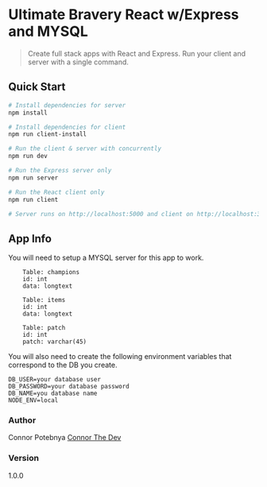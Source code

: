 # Ultimate Bravery React w/Express and MYSQL

> Create full stack apps with React and Express. Run your client and server with a single command. 

## Quick Start

``` bash
# Install dependencies for server
npm install

# Install dependencies for client
npm run client-install

# Run the client & server with concurrently
npm run dev

# Run the Express server only
npm run server

# Run the React client only
npm run client

# Server runs on http://localhost:5000 and client on http://localhost:3000
```

## App Info

You will need to setup a MYSQL server for this app to work.

```
    Table: champions
    id: int
    data: longtext

    Table: items
    id: int
    data: longtext

    Table: patch
    id: int
    patch: varchar(45)

```

You will also need to create the following environment variables that correspond to the DB you create.

```
DB_USER=your database user
DB_PASSWORD=your database password
DB_NAME=you database name
NODE_ENV=local

```

### Author

Connor Potebnya
[Connor The Dev](connorthedev.com)

### Version

1.0.0

